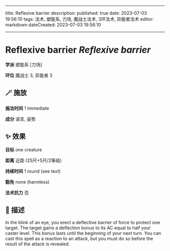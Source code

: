 
---
title: Reflexive barrier
description: 
published: true
date: 2023-07-03 19:56:10
tags: 法术, 塑能系, 力场, 魔战士法术, 3环法术, 异能者法术
editor: markdown
dateCreated: 2023-07-03 19:56:10

---

# **Reflexive barrier** *Reflexive barrier*

**学派** 塑能系 \[力场\] 

**环位** 魔战士 3, 异能者 3

## 🪄 施放

**施法时间** 1 immediate

**成分** 语言, 姿势

## ✨ 效果 

**目标** one creature 

**距离** 近距 (25尺+5尺/2等级)  

**持续时间** 1 round (see text) 

**豁免** none (harmless)

**法术抗力** 否

## 📖 描述

In the blink of an eye, you erect a deflective barrier of force to protect one target. The target gains a deflection bonus to its AC equal to half your caster level. This bonus lasts until the beginning of your next turn. You can cast this spell as a reaction to an attack, but you must do so before the result of the attack is revealed.
    